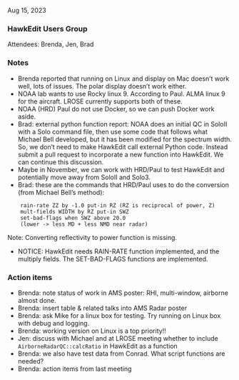 Aug 15, 2023 
### HawkEdit Users Group
Attendees: Brenda, Jen,  Brad 

### Notes
* Brenda reported that running on Linux and display on Mac doesn’t work well, lots of issues. The polar display doesn’t work either.
* NOAA lab wants to use Rocky linux 9. According to Paul.  ALMA linux 9 for the aircraft. LROSE currently supports both of these. 
* NOAA (HRD) Paul do not use Docker, so we can push Docker work aside.
* Brad: external python function report: NOAA does an initial QC in SoloII with a Solo command file, then use some code that follows what Michael Bell developed, but it has been modified for the spectrum width.  So, we don’t need to make HawkEdit call external Python code.  Instead submit a pull request to incorporate a new function into HawkEdit.  We can continue this discussion.
* Maybe in November, we can work with HRD/Paul to test HawkEdit and potentially move away from SoloII and Solo3.
* Brad: these are the commands that HRD/Paul uses to do the conversion  (from Michael Bell’s method):
```
    rain-rate ZZ by -1.0 put-in RZ (RZ is reciprocal of power, Z)
    mult-fields WIDTH by RZ put-in SWZ
    set-bad-flags when SWZ above 20.0
    (lower -> less MD + less NMD near radar)
```
Note: Converting reflectivity to power function is missing.
* NOTICE: HawkEdit needs RAIN-RATE function implemented, and the multiply fields.  The SET-BAD-FLAGS functions are implemented.
  



### Action items
* Brenda: note status of work in AMS poster: RHI, multi-window, airborne almost done.
* Brenda: insert table & related talks into AMS Radar poster
* Brenda: ask Mike for a linux box for testing. Try running on Linux box with debug and logging.
* Brenda: working version on Linux is a top priority!!
* Jen: discuss with Michael and at LROSE meeting whether to include ``` AirborneRadarQC::calcRatio ``` in HawkEdit as a function
* Brenda: we also have test data from Conrad.  What script functions are needed?
* Brenda: action items from last meeting 
